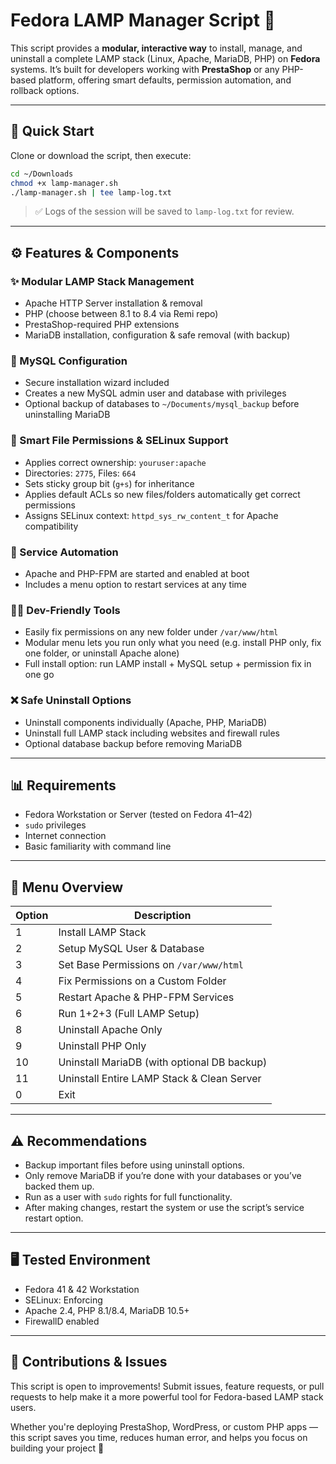 # Fedora LAMP Manager Script 🚀

This script provides a **modular, interactive way** to install, manage, and uninstall a complete LAMP stack (Linux, Apache, MariaDB, PHP) on **Fedora** systems. It’s built for developers working with **PrestaShop** or any PHP-based platform, offering smart defaults, permission automation, and rollback options.

---

## 🚩 Quick Start

Clone or download the script, then execute:

```bash
cd ~/Downloads
chmod +x lamp-manager.sh
./lamp-manager.sh | tee lamp-log.txt
```

> ✅ Logs of the session will be saved to `lamp-log.txt` for review.

---

## ⚙️ Features & Components

### ✨ Modular LAMP Stack Management
- Apache HTTP Server installation & removal
- PHP (choose between 8.1 to 8.4 via Remi repo)
- PrestaShop-required PHP extensions
- MariaDB installation, configuration & safe removal (with backup)

### 🔐 MySQL Configuration
- Secure installation wizard included
- Creates a new MySQL admin user and database with privileges
- Optional backup of databases to `~/Documents/mysql_backup` before uninstalling MariaDB

### 🔧 Smart File Permissions & SELinux Support
- Applies correct ownership: `youruser:apache`
- Directories: `2775`, Files: `664`
- Sets sticky group bit (`g+s`) for inheritance
- Applies default ACLs so new files/folders automatically get correct permissions
- Assigns SELinux context: `httpd_sys_rw_content_t` for Apache compatibility

### 🔄 Service Automation
- Apache and PHP-FPM are started and enabled at boot
- Includes a menu option to restart services at any time

### 👨‍💻 Dev-Friendly Tools
- Easily fix permissions on any new folder under `/var/www/html`
- Modular menu lets you run only what you need (e.g. install PHP only, fix one folder, or uninstall Apache alone)
- Full install option: run LAMP install + MySQL setup + permission fix in one go

### ❌ Safe Uninstall Options
- Uninstall components individually (Apache, PHP, MariaDB)
- Uninstall full LAMP stack including websites and firewall rules
- Optional database backup before removing MariaDB

---

## 📊 Requirements

- Fedora Workstation or Server (tested on Fedora 41–42)
- `sudo` privileges
- Internet connection
- Basic familiarity with command line

---

## 🔢 Menu Overview

| Option | Description                                   |
|--------|-----------------------------------------------|
| 1      | Install LAMP Stack                            |
| 2      | Setup MySQL User & Database                   |
| 3      | Set Base Permissions on `/var/www/html`       |
| 4      | Fix Permissions on a Custom Folder            |
| 5      | Restart Apache & PHP-FPM Services             |
| 6      | Run 1+2+3 (Full LAMP Setup)                   |
| 8      | Uninstall Apache Only                         |
| 9      | Uninstall PHP Only                            |
| 10     | Uninstall MariaDB (with optional DB backup)   |
| 11     | Uninstall Entire LAMP Stack & Clean Server    |
| 0      | Exit                                           |

---

## ⚠️ Recommendations

- Backup important files before using uninstall options.
- Only remove MariaDB if you’re done with your databases or you’ve backed them up.
- Run as a user with `sudo` rights for full functionality.
- After making changes, restart the system or use the script’s service restart option.

---

## 🖥️ Tested Environment

- Fedora 41 & 42 Workstation
- SELinux: Enforcing
- Apache 2.4, PHP 8.1/8.4, MariaDB 10.5+
- FirewallD enabled

---

## 🤝 Contributions & Issues

This script is open to improvements! Submit issues, feature requests, or pull requests to help make it a more powerful tool for Fedora-based LAMP stack users.

Whether you're deploying PrestaShop, WordPress, or custom PHP apps — this script saves you time, reduces human error, and helps you focus on building your project 🚀
